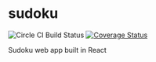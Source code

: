 # sudoku
![Circle CI Build Status](https://circleci.com/gh/nevantan/sudoku.svg?style=shield&circle-token=:circle-token)
[![Coverage Status](https://coveralls.io/repos/github/nevantan/sudoku/badge.svg?branch=master)](https://coveralls.io/github/nevantan/sudoku?branch=master)

Sudoku web app built in React
